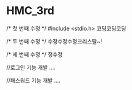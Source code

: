# HMC_3rd

/* 첫 번째 수정 */
#include <stdio.h>
코딩코딩코딩

/* 두 번째 수정 */
수정수정수정크리스탈~!

/* 세 번째 수정 */
정수정

//로그인 기능 개발
....

//패스워드 기능 개발
....
